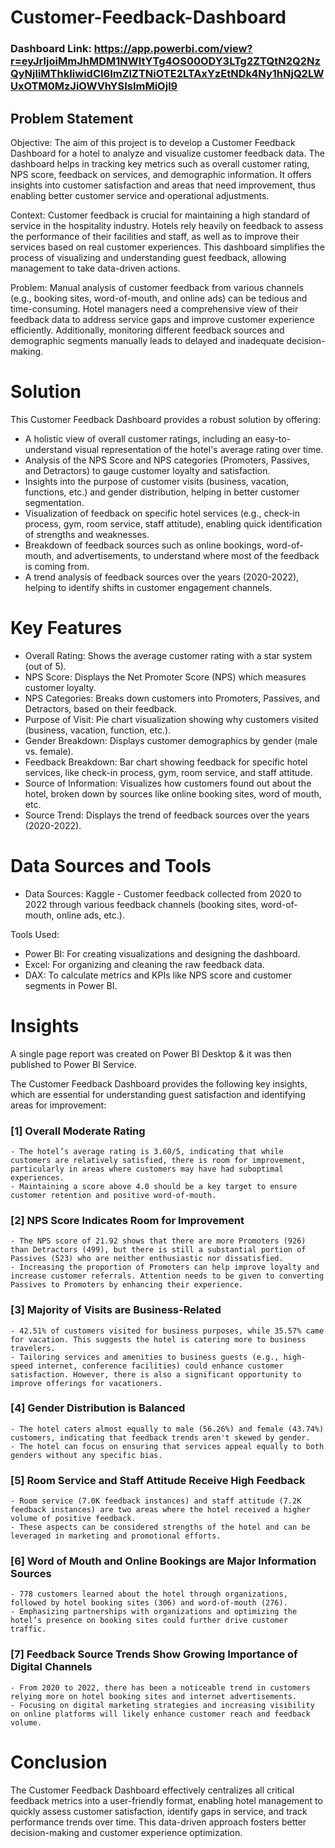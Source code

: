 # Customer-Feedback-Dashboard

### Dashboard Link: https://app.powerbi.com/view?r=eyJrIjoiMmJhMDM1NWItYTg4OS00ODY3LTg2ZTQtN2Q2NzQyNjliMThkIiwidCI6ImZlZTNiOTE2LTAxYzEtNDk4Ny1hNjQ2LWUxOTM0MzJiOWVhYSIsImMiOjl9

## Problem Statement

Objective: The aim of this project is to develop a Customer Feedback Dashboard for a hotel to analyze and visualize customer feedback data. The dashboard helps in tracking key metrics such as overall customer rating, NPS score, feedback on services, and demographic information. It offers insights into customer satisfaction and areas that need improvement, thus enabling better customer service and operational adjustments.

Context: Customer feedback is crucial for maintaining a high standard of service in the hospitality industry. Hotels rely heavily on feedback to assess the performance of their facilities and staff, as well as to improve their services based on real customer experiences. This dashboard simplifies the process of visualizing and understanding guest feedback, allowing management to take data-driven actions.

Problem: Manual analysis of customer feedback from various channels (e.g., booking sites, word-of-mouth, and online ads) can be tedious and time-consuming. Hotel managers need a comprehensive view of their feedback data to address service gaps and improve customer experience efficiently. Additionally, monitoring different feedback sources and demographic segments manually leads to delayed and inadequate decision-making.

# Solution

This Customer Feedback Dashboard provides a robust solution by offering:

- A holistic view of overall customer ratings, including an easy-to-understand visual representation of the hotel's average rating over time.
- Analysis of the NPS Score and NPS categories (Promoters, Passives, and Detractors) to gauge customer loyalty and satisfaction.
- Insights into the purpose of customer visits (business, vacation, functions, etc.) and gender distribution, helping in better customer segmentation.
- Visualization of feedback on specific hotel services (e.g., check-in process, gym, room service, staff attitude), enabling quick identification of strengths and weaknesses.
- Breakdown of feedback sources such as online bookings, word-of-mouth, and advertisements, to understand where most of the feedback is coming from.
- A trend analysis of feedback sources over the years (2020-2022), helping to identify shifts in customer engagement channels.

# Key Features

- Overall Rating: Shows the average customer rating with a star system (out of 5).
- NPS Score: Displays the Net Promoter Score (NPS) which measures customer loyalty.
- NPS Categories: Breaks down customers into Promoters, Passives, and Detractors, based on their feedback.
- Purpose of Visit: Pie chart visualization showing why customers visited (business, vacation, function, etc.).
- Gender Breakdown: Displays customer demographics by gender (male vs. female).
- Feedback Breakdown: Bar chart showing feedback for specific hotel services, like check-in process, gym, room service, and staff attitude.
- Source of Information: Visualizes how customers found out about the hotel, broken down by sources like online booking sites, word of mouth, etc.
- Source Trend: Displays the trend of feedback sources over the years (2020-2022).

# Data Sources and Tools

- Data Sources: Kaggle - Customer feedback collected from 2020 to 2022 through various feedback channels (booking sites, word-of-mouth, online ads, etc.).

Tools Used:
- Power BI: For creating visualizations and designing the dashboard.
- Excel: For organizing and cleaning the raw feedback data.
- DAX: To calculate metrics and KPIs like NPS score and customer segments in Power BI.

# Insights

A single page report was created on Power BI Desktop & it was then published to Power BI Service.

The Customer Feedback Dashboard provides the following key insights, which are essential for understanding guest satisfaction and identifying areas for improvement:

### [1] Overall Moderate Rating

    - The hotel’s average rating is 3.60/5, indicating that while customers are relatively satisfied, there is room for improvement, particularly in areas where customers may have had suboptimal experiences.
    - Maintaining a score above 4.0 should be a key target to ensure customer retention and positive word-of-mouth.
           
### [2] NPS Score Indicates Room for Improvement

    - The NPS score of 21.92 shows that there are more Promoters (926) than Detractors (499), but there is still a substantial portion of Passives (523) who are neither enthusiastic nor dissatisfied.
    - Increasing the proportion of Promoters can help improve loyalty and increase customer referrals. Attention needs to be given to converting Passives to Promoters by enhancing their experience. 
  
  ### [3] Majority of Visits are Business-Related

    - 42.51% of customers visited for business purposes, while 35.57% came for vacation. This suggests the hotel is catering more to business travelers.
    - Tailoring services and amenities to business guests (e.g., high-speed internet, conference facilities) could enhance customer satisfaction. However, there is also a significant opportunity to improve offerings for vacationers.

 ### [4] Gender Distribution is Balanced
 
    - The hotel caters almost equally to male (56.26%) and female (43.74%) customers, indicating that feedback trends aren't skewed by gender.
    - The hotel can focus on ensuring that services appeal equally to both genders without any specific bias.

### [5]  Room Service and Staff Attitude Receive High Feedback

    - Room service (7.0K feedback instances) and staff attitude (7.2K feedback instances) are two areas where the hotel received a higher volume of positive feedback.
    - These aspects can be considered strengths of the hotel and can be leveraged in marketing and promotional efforts.

### [6]  Word of Mouth and Online Bookings are Major Information Sources

    - 778 customers learned about the hotel through organizations, followed by hotel booking sites (306) and word-of-mouth (276).
    - Emphasizing partnerships with organizations and optimizing the hotel’s presence on booking sites could further drive customer traffic.

### [7]  Feedback Source Trends Show Growing Importance of Digital Channels

    - From 2020 to 2022, there has been a noticeable trend in customers relying more on hotel booking sites and internet advertisements.
    - Focusing on digital marketing strategies and increasing visibility on online platforms will likely enhance customer reach and feedback volume.

# Conclusion

The Customer Feedback Dashboard effectively centralizes all critical feedback metrics into a user-friendly format, enabling hotel management to quickly assess customer satisfaction, identify gaps in service, and track performance trends over time. This data-driven approach fosters better decision-making and customer experience optimization.

